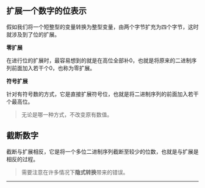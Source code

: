 <h2>扩展一个数字的位表示</h2>

假如我们将一个短整型的变量转换为整型变量，由两个字节扩充为四个字节，这时就涉及到了位的扩展。

**零扩展**

在进行位的扩展时，最容易想到的就是在高位全部补0，也就是将原来的二进制序列前面加入若干个0，也称为零扩展。

**符号扩展**

针对有符号数的方式，它是直接扩展符号位，也就是将二进制序列的前面加入若干个最高位。

> 无论是哪一种方式，不改变原有数值。

<h2>截断数字</h2>

截断与扩展相反，它是将一个多位二进制序列截断至较少的位数，也就是与扩展是相反的过程。

> 需要注意在许多情况下**隐式转换**带来的错误。

---